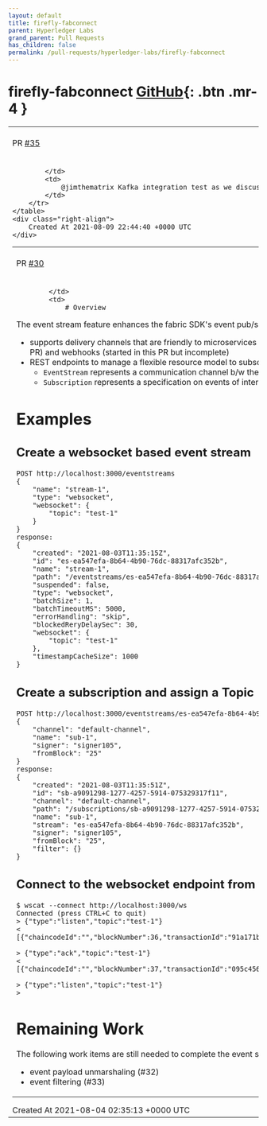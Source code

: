 ```yaml
---
layout: default
title: firefly-fabconnect
parent: Hyperledger Labs
grand_parent: Pull Requests
has_children: false
permalink: /pull-requests/hyperledger-labs/firefly-fabconnect
---
```


# firefly-fabconnect <span class="fs-3 right-align">[GitHub](https://github.com/hyperledger-labs/firefly-fabconnect){: .btn .mr-4 }</span>


<div>
    <table>
        <tr>
            <td>
                PR <a href="https://github.com/hyperledger-labs/firefly-fabconnect/pull/35" class=".btn">#35</a>
            </td>
            <td>
                <b>
                    Kafka integration test
                </b>
            </td>
        </tr>
        <tr>
            <td>
                
            </td>
            <td>
                @jimthematrix Kafka integration test as we discussed.
            </td>
        </tr>
    </table>
    <div class="right-align">
        Created At 2021-08-09 22:44:40 +0000 UTC
    </div>
</div>

<div>
    <table>
        <tr>
            <td>
                PR <a href="https://github.com/hyperledger-labs/firefly-fabconnect/pull/30" class=".btn">#30</a>
            </td>
            <td>
                <b>
                    Event stream support
                </b>
            </td>
        </tr>
        <tr>
            <td>
                
            </td>
            <td>
                # Overview
The event stream feature enhances the fabric SDK's event pub/sub in the following ways:
- supports delivery channels that are friendly to microservices architecture and consumptions from a remote client using standard HTTP transports, with websockets (implemented in this PR) and webhooks (started in this PR but incomplete)
- REST endpoints to manage a flexible resource model to subscribe to various events:
  - `EventStream` represents a communication channel b/w the client and the fabconnect server, can be websocket or webhook based
  - `Subscription` represents a specification on events of interest, which are created under an event stream

# Examples
## Create a websocket based event stream
```
POST http://localhost:3000/eventstreams
{
    "name": "stream-1",
    "type": "websocket",
    "websocket": {
        "topic": "test-1"
    }
}
response:
{
    "created": "2021-08-03T11:35:15Z",
    "id": "es-ea547efa-8b64-4b90-76dc-88317afc352b",
    "name": "stream-1",
    "path": "/eventstreams/es-ea547efa-8b64-4b90-76dc-88317afc352b",
    "suspended": false,
    "type": "websocket",
    "batchSize": 1,
    "batchTimeoutMS": 5000,
    "errorHandling": "skip",
    "blockedReryDelaySec": 30,
    "websocket": {
        "topic": "test-1"
    },
    "timestampCacheSize": 1000
}
```

## Create a subscription and assign a Topic
```
POST http://localhost:3000/eventstreams/es-ea547efa-8b64-4b90-76dc-88317afc352b/subscriptions
{
    "channel": "default-channel",
    "name": "sub-1",
    "signer": "signer105",
    "fromBlock": "25"
}
response:
{
    "created": "2021-08-03T11:35:51Z",
    "id": "sb-a9091298-1277-4257-5914-075329317f11",
    "channel": "default-channel",
    "path": "/subscriptions/sb-a9091298-1277-4257-5914-075329317f11",
    "name": "sub-1",
    "stream": "es-ea547efa-8b64-4b90-76dc-88317afc352b",
    "signer": "signer105",
    "fromBlock": "25",
    "filter": {}
}
```

## Connect to the websocket endpoint from the client app
```
$ wscat --connect http://localhost:3000/ws
Connected (press CTRL+C to quit)
> {"type":"listen","topic":"test-1"}
< [{"chaincodeId":"","blockNumber":36,"transactionId":"91a171b81f77c5a8e478d3c39c9752a94a18c0ccb7ef1cad1dc489c9f4023397","eventName":"","payload":null,"subId":"","signature":""}]

> {"type":"ack","topic":"test-1"}
< [{"chaincodeId":"","blockNumber":37,"transactionId":"095c45657e7a884c6ea5a659c8ef87e8e97758ebb10d71bb26e159bc2f95cd64","eventName":"","payload":null,"subId":"","signature":""}]

> {"type":"listen","topic":"test-1"}
> 
```

# Remaining Work
The following work items are still needed to complete the event stream feature:
- event payload unmarshaling (#32)
- event filtering (#33)
            </td>
        </tr>
    </table>
    <div class="right-align">
        Created At 2021-08-04 02:35:13 +0000 UTC
    </div>
</div>

